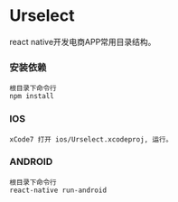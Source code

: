 # Urselect

react native开发电商APP常用目录结构。

### 安装依赖
```
根目录下命令行
npm install
```

### IOS
```
xCode7 打开 ios/Urselect.xcodeproj, 运行。
```

### ANDROID
```
根目录下命令行
react-native run-android
```

